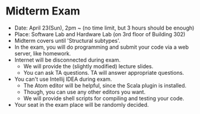 # Midterm Exam

- Date: April 23(Sun), 2pm ~ (no time limit, but 3 hours should be enough)
- Place: Software Lab and Hardware Lab (on 3rd floor of Building 302)
- Midterm covers until 'Structural subtypes'.
- In the exam, you will do programming and submit your code via a web server, like homework.
- Internet will be disconnected during exam.
  + We will provide the (slightly modified) lecture slides.
  + You can ask TA questions. TA will answer appropriate questions.
- You can't use Intellij IDEA during exam.
  + The Atom editor will be helpful, since the Scala plugin is installed.
  + Though, you can use any other editors you want.
  + We will provide shell scripts for compiling and testing your code.
- Your seat in the exam place will be randomly decided.
